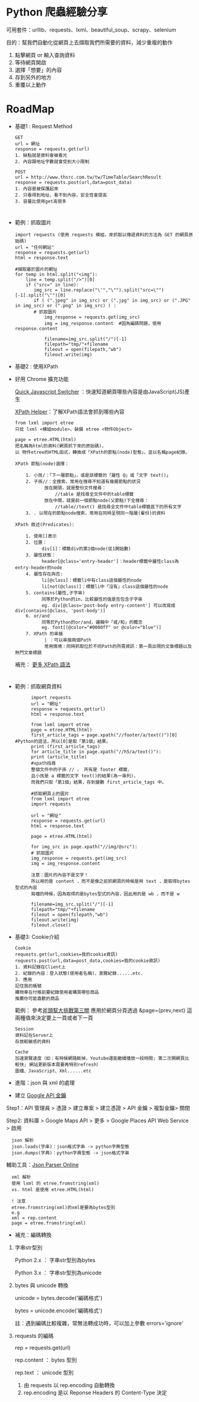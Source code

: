 # Python 爬蟲經驗分享
可用套件：urllib、requests、lxml、beautiful_soup、scrapy、selenium

目的：幫我們自動化從網頁上去擷取我們所需要的資料，減少重複的動作
1. 點擊網頁 or 輸入查詢資料
2. 等待網頁開啟
3. 選擇「想要」的內容
4. 存到另外的地方
5. 重覆以上動作

# RoadMap
- 基礎1 : Request Method

      GET
      url = 網址
      response = requests.get(url)
      1. 缺點就是資料會被看光
      2. 內容跟地址字數就會受到大小限制
      
      POST
      url = http://www.thsrc.com.tw/tw/TimeTable/SearchResult
      response = requests.post(url,data=post_data)
      1. 內容是被保護起來
      2. 只看得到地址，看不到內容，安全性會提高
      3. 容量比使用get高很多
# 
- 範例：抓取圖片

      import requests (使用 requests 模組，來抓取以傳遞資料的方法為 GET 的網頁原始碼)
      url = "任何網站"
      response = requests.get(url)
      html = response.text

      #擷取屬於圖片的網址
      for temp in html.split("<img"): 
          line = temp.split("/>")[0]
          if ("src=" in line):
             img_src = line.replace("\'","\"").split("src=\"")[-1].split("\"")[0]
             if ( (".jpeg" in img_src) or (".jpg" in img_src) or (".JPG" in img_src) or (".png" in img_src) ) :
             # 抓取圖片
                 img_response = requests.get(img_src)
                 img = img_response.content  #因為編碼問題，使用response.content
            
                 filename=img_src.split("/")[-1]
                 filepath="tmp/"+filename
                 fileout = open(filepath,"wb")
                 fileout.write(img)
- 基礎2 : 使用XPath
- 好用 Chrome 擴充功能

     [Quick Javascript Switcher](https://chrome.google.com/webstore/detail/quick-javascript-switcher/geddoclleiomckbhadiaipdggiiccfje) ：快速知道網頁哪些內容是由JavaScript(JS)產生
      
     [XPath Helper](https://chrome.google.com/webstore/detail/xpath-helper/hgimnogjllphhhkhlmebbmlgjoejdpjl?hl=zh-TW)：了解XPath語法會抓到哪些內容

      from lxml import etree    
      只從 lxml <模組module>，裝備 etree <物件Object>  
      
      page = etree.HTML(html)
      把名稱為html的資料(網頁抓下來的原始碼)，
      以 物件etree的HTML函式，轉換成「XPath的節點(node)型態」，並以名稱page紀錄。  
    
      XPath 節點(node)選擇：
    
          1. 小孩/：「下一層節點」，或是該標籤的「屬性 @」或「文字 text()」
          2. 子孫//：全搜索，常用在搜尋不知道有幾層節點的狀況
                 放在開頭，就是整份文件搜尋：
                     //table 是找尋全文件中的table標籤
                 放在中間，就是前一個節點node(父節點)下全搜尋：
                     //table//text() 是找尋全文件中table標籤底下的所有文字
          3. . 以現在的節點node搜索，常用在同時呈現同一階層(輩份)的資料
                   
      XPath 敘述(Predicates):
            
          1. 使用[]表示
          2. 位置：
                div[1]：標籤div的第1個node(從1開始數)
          3. 屬性狀態：
                header[@class='entry-header']：header標籤中屬性class為entry-header的node
          4. 屬性存在與否: 
                li[@class]：標籤li中有class這個屬性的node
                li[not(@class)]：標籤li中「沒有」class這個屬性的node
          5. contains(屬性,子字串)
                同等於Python的in，比較屬性的值是否包含子字串
                eg. div[@class='post-body entry-content'] 可以改寫成 div[contains(@class, 'post-body')]
          6. or/and
                同等於Python的or/and，邏輯中「或/和」的概念
                eg. font[(@color="#0000ff" or @color="blue")]
          7. XPath 的串接
                 | ：可以串接兩個Path
                 常用情境：同時抓取位於不同Path的所需資訊：第一頁出現的文章標題以及熱門文章標題
     補充： [更多 XPath 語法](https://www.w3schools.com/xml/xpath_syntax.asp)                       
# 
- 範例：抓取網頁資料

            import requests
            url = "網址"
            response = requests.get(url)
            html = response.text
      
            from lxml import etree
            page = etree.HTML(html)
            first_article_tags = page.xpath("//footer/a/text()")[0] #Python的語法，所以[0]是取「第1個」結果。
            print (first_article_tags)
            for article_title in page.xpath("//h5/a/text()"):
            print (article_title)
            #xpath找尋
            整個文件中的子孫 // ， 所有是 footer 標籤，
            且小孩是 a 標籤的文字 text()的結果(為一串列)，
            而我們只取「第1個」結果，存到變數 first_article_tags 中。
            
            #抓取網頁上的圖片
            from lxml import etree
            import requests

            url = "網址"
            response = requests.get(url)
            html = response.text

            page = etree.HTML(html)

            for img_src in page.xpath("//img/@src"):
            # 抓取圖片
            img_response = requests.get(img_src)
            img = img_response.content
            
            注意：圖片的內容不是文字！        
            所以用的是 content ，而不是像之前抓網頁的時候是用 text ，是取得bytes型式的內容        
            寫檔的時候，因為取得的是bytes型式的內容，因此用的是 wb ，而不是 w

            filename=img_src.split("/")[-1]
            filepath="tmp/"+filename
            fileout = open(filepath,"wb")
            fileout.write(img)
            fileout.close()
- 基礎3: Cookie介紹

      Cookie
      requests.get(url,cookies=我的cookie資訊)
      requests.post(url,data=post_data,cookies=我的cookie資訊)
      1. 資料記錄在Client上
      2. 紀錄的內容：登入狀態(使用者名稱)、瀏覽紀錄......etc.
      3. 應用
      記住我的帳號
      購物車在付帳前要紀錄使用者購買哪些商品
      推薦你可能喜歡的商品
     範例： 參考[斧頭幫大挑戰第三關](https://github.com/HsuanYuChen/Python-on-web-crawling/blob/master/斧頭幫大挑戰第三關)
     應用於網頁分頁透過 &page={prev,next} 這兩種值來決定要上一頁或者下一頁
     
      Session
      資料記在Server上
      存放較敏感的資料 
      
      Cache
      加速瀏覽速度（如：有時候網路斷掉，Youtube還能繼續播放一段時間; 第二次開網頁比較快; 網站更新版本需要再特別refresh）
      圖檔、JavaScript、Xml......etc
- 進階：json 與 xml 的處理
- 建立 [Google API 金鑰](https://console.developers.google.com/apis/dashboard?project=deft-shade-206507&hl=zh-tw&duration=PT1H)

Step1：API 管理員 > 憑證 > 建立專案 > 建立憑證 > API 金鑰 > 複製金鑰> 關閉

Step2: 資料庫 > Google Maps API > 更多 > Google Places API Web Service > 啟用

      json 解析
      json.loads(字串)：json格式字串 -> python字典型態
      json.dumps(字典)：python字典型態 -> json格式字串
   輔助工具：[Json Parser Online](http://json.parser.online.fr/)
   
      xml 解析
      使用 lxml 的 etree.fromstring(xml)
      vs. html 是使用 etree.HTML(html)
      
      ! 注意
      etree.fromstring(xml)的xml是要為bytes型別
      e.g 
      xml = rep.content 
      page = etree.fromstring(xml)
- 補充：編碼轉換
1. 字串str型別

      Python 2.x ： 字串str型別為bytes
      
      Python 3.x ： 字串str型別為unicode
2. bytes 與 unicode 轉換

      unicode = bytes.decode('編碼格式')
      
      bytes = unicode.encode('編碼格式')
      
      註：遇到編碼比較複雜，常無法轉成功時，可以加上參數 errors='ignore'
3. requests 的編碼

      rep = requests.get(url)
      
      rep.content ： bytes 型別
      
      rep.text ： unicode 型別
      1. 由 requests 以 rep.encoding 自動轉換
      2. rep.encoding 是以 Reponse Headers 的 Content-Type 決定
            
